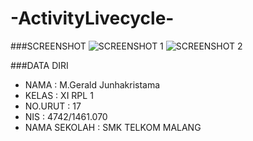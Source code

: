 # -ActivityLivecycle-

###SCREENSHOT
![SCREENSHOT 1](https://s12.postimg.org/8rx76p47x/Activity_Livecycle.png)
![SCREENSHOT 2](https://s9.postimg.org/jf0xqdzzj/Activity_Livecycle_2.jpg)

###DATA DIRI
- NAMA : M.Gerald Junhakristama
- KELAS : XI RPL 1
- NO.URUT : 17
- NIS : 4742/1461.070
- NAMA SEKOLAH : SMK TELKOM MALANG
